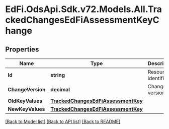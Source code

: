 # EdFi.OdsApi.Sdk.v72.Models.All.TrackedChangesEdFiAssessmentKeyChange

## Properties

Name | Type | Description | Notes
------------ | ------------- | ------------- | -------------
**Id** | **string** | Resource identifier | [optional] 
**ChangeVersion** | **decimal** | Change version | [optional] 
**OldKeyValues** | [**TrackedChangesEdFiAssessmentKey**](TrackedChangesEdFiAssessmentKey.md) |  | [optional] 
**NewKeyValues** | [**TrackedChangesEdFiAssessmentKey**](TrackedChangesEdFiAssessmentKey.md) |  | [optional] 

[[Back to Model list]](../README.md#documentation-for-models) [[Back to API list]](../README.md#documentation-for-api-endpoints) [[Back to README]](../README.md)

